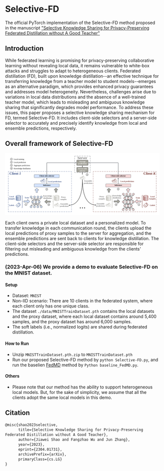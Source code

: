 # Selective-FD

The official PyTorch implementation of the Selective-FD method proposed in the manuscript ["Selective Knowledge Sharing for Privacy-Preserving Federated Distillation without A Good Teacher"](https://arxiv.org/abs/2304.01731)



## Introduction

While federated learning is promising for privacy-preserving collaborative learning without revealing local data, it remains vulnerable to white-box attacks and struggles to adapt to heterogeneous clients. Federated distillation (FD), built upon knowledge distillation--an effective technique for transferring knowledge from a teacher model to student models--emerges as an alternative paradigm, which provides enhanced privacy guarantees and addresses model heterogeneity. Nevertheless, challenges arise due to variations in local data distributions and the absence of a well-trained teacher model, which leads to misleading and ambiguous knowledge sharing that significantly degrades model performance. To address these issues, this paper proposes a selective knowledge sharing mechanism for FD, termed Selective-FD. It includes client-side selectors and a server-side selector to accurately and precisely identify knowledge from local and ensemble predictions, respectively. 

## Overall framework of Selective-FD

![avatar](./img/SelectiveKnowSharing_framework.png)

Each client owns a private local dataset and a personalized model.  To transfer knowledge in each communication round, the clients upload the local predictions of proxy samples to the server for aggregation, and the ensemble predictions are sent back to clients for knowledge distillation. The client-side selectors and the server-side selector are responsible for filtering out misleading and ambiguous knowledge from the clients' predictions.



### (2023-Apr-06) We provide a demo to evaluate Selective-FD on the MNIST dataset.


#### Setup

- Dataset: `MNIST`
- Non-IID scenario: There are 10 clients in the federated system, where each client only has one unique class.
- The dataset `./data/MNISTTrainDataset.pth` contains the local datasets and the proxy dataset, where each local dataset contains around 5,400 samples, and the proxy dataset has around 6,000 samples.
- The soft labels (i.e., normalized logits) are shared during federated distillation. 

#### How to Run 

- Unzip `MNISTTrainDataset.pth.zip` to `MNISTTrainDataset.pth`
- Run our proposed Selective-FD method by `python Selective-FD.py`, and run the baselien [FedMD](https://arxiv.org/abs/1910.03581) method by `Python baseline_FedMD.py`.


#### Others

- Please note that our method has the ability to support heterogeneous local models. But, for the sake of simplicity, we assume that all the clients adopt the same local models in this demo.


## Citation
```
@misc{shao2023selective,
      title={Selective Knowledge Sharing for Privacy-Preserving Federated Distillation without A Good Teacher}, 
      author={Jiawei Shao and Fangzhao Wu and Jun Zhang},
      year={2023},
      eprint={2304.01731},
      archivePrefix={arXiv},
      primaryClass={cs.LG}
}
```